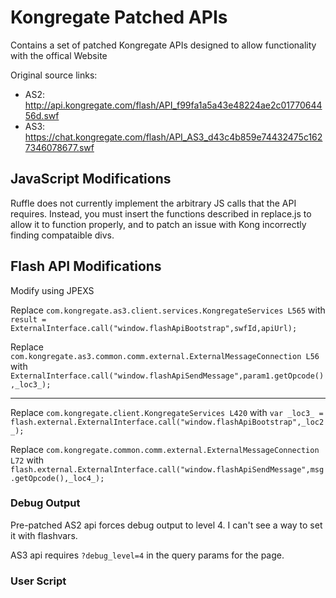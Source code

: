 # Kongregate Patched APIs

Contains a set of patched Kongregate APIs designed to allow functionality with the offical Website

Original source links:
- AS2: http://api.kongregate.com/flash/API_f99fa1a5a43e48224ae2c0177064456d.swf
- AS3: https://chat.kongregate.com/flash/API_AS3_d43c4b859e74432475c1627346078677.swf

## JavaScript Modifications

Ruffle does not currently implement the arbitrary JS calls that the API requires. Instead, you must insert the functions described in replace.js to allow it to function properly, and to patch an issue with Kong incorrectly finding compataible divs.

## Flash API Modifications

Modify using JPEXS

Replace `com.kongregate.as3.client.services.KongregateServices L565` with `result = ExternalInterface.call("window.flashApiBootstrap",swfId,apiUrl);`

Replace `com.kongregate.as3.common.comm.external.ExternalMessageConnection L56` with `ExternalInterface.call("window.flashApiSendMessage",param1.getOpcode(),_loc3_);`

----

Replace `com.kongregate.client.KongregateServices L420` with `var _loc3_ = flash.external.ExternalInterface.call("window.flashApiBootstrap",_loc2_);`

Replace `com.kongregate.common.comm.external.ExternalMessageConnection L72` with `flash.external.ExternalInterface.call("window.flashApiSendMessage",msg.getOpcode(),_loc4_);`

### Debug Output

Pre-patched AS2 api forces debug output to level 4. I can't see a way to set it with flashvars.

AS3 api requires `?debug_level=4` in the query params for the page.

### User Script

